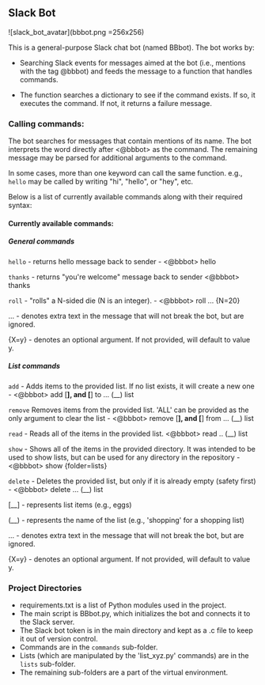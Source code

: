 ## Slack Bot

![slack_bot_avatar](bbbot.png =256x256)

This is a general-purpose Slack chat bot (named BBbot). The bot works by:

- Searching Slack events for messages aimed at the bot (i.e., mentions with the tag @bbbot) and feeds the message to a function that handles commands.

- The function searches a dictionary to see if the command exists. If so, it executes the command. If not, it returns a failure message.



### Calling commands:

The bot searches for messages that contain mentions of its name. The bot interprets the word directly after <@bbbot> as the command. The remaining message may be parsed for additional arguments to the command.

In some cases, more than one keyword can call the same function. e.g., `hello` may be called by writing "hi", "hello", or "hey", etc.

Below is a list of currently available commands along with their required syntax:



#### Currently available commands:


##### General commands

`hello` - returns hello message back to sender - <@bbbot> hello

`thanks` - returns "you're welcome" message back to sender <@bbbot> thanks

`roll` - "rolls" a N-sided die (N is an integer). - <@bbbot> roll ... {N=20}


... - denotes extra text in the message that will not break the bot, but are ignored.

{X=y} - denotes an optional argument. If not provided, will default to value y.



##### List commands

`add` - Adds items to the provided list. If no list exists, it will create a new one - <@bbbot> add [__], and [__] to ... (__) list

`remove` Removes items from the provided list. 'ALL' can be provided as the only argument to clear the list - <@bbbot> remove [__], and [__] from ... (__) list

`read` - Reads all of the items in the provided list. <@bbbot> read .. (__) list

`show` - Shows all of the items in the provided directory. It was intended to be used to show lists, but can be used for any directory in the repository - <@bbbot> show {folder=lists}

`delete` - Deletes the provided list, but only if it is already empty (safety first) - <@bbbot> delete ... (__) list


[__] - represents list items (e.g., eggs)

(__) - represents the name of the list (e.g., 'shopping' for a shopping list)

... - denotes extra text in the message that will not break the bot, but are ignored.

{X=y} - denotes an optional argument. If not provided, will default to value y.


### Project Directories
- requirements.txt is a list of Python modules used in the project.
- The main script is BBbot.py, which initializes the bot and connects it to the Slack server.
- The Slack bot token is in the main directory and kept as a .c file to keep it out of version control.
- Commands are in the `commands` sub-folder.
- Lists (which are manipulated by the 'list_xyz.py' commands) are in the `lists` sub-folder.
- The remaining sub-folders are a part of the virtual environment.
